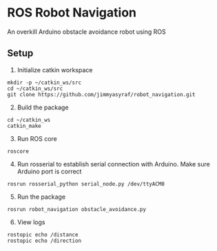 # ROS Robot Navigation
An overkill Arduino obstacle avoidance robot using ROS

## Setup
1. Initialize catkin workspace
```
mkdir -p ~/catkin_ws/src
cd ~/catkin_ws/src
git clone https://github.com/jimmyasyraf/robot_navigation.git
```
2. Build the package
```
cd ~/catkin_ws
catkin_make
```
3. Run ROS core
```
roscore
```

4. Run rosserial to establish serial connection with Arduino. Make sure Arduino port is correct
```
rosrun rosserial_python serial_node.py /dev/ttyACM0
```

5. Run the package
```
rosrun robot_navigation obstacle_avoidance.py
```

6. View logs
```
rostopic echo /distance
rostopic echo /direction
```
